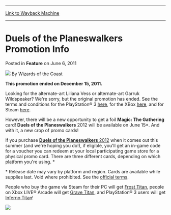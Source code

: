 
---
[Link to Wayback Machine](https://web.archive.org/web/20211209150707/https://magic.wizards.com/en/articles/archive/feature/duels-planeswalkers-promotion-info-2011-06-06)

[_metadata_:author]:- "Wizards of the Coast"
[_metadata_:description]:- "This promotion ended on December 15, 2011.Looking for the alternate-art Liliana Vess or alternate-art Garruk Wildspeaker? We're sorry, but the original promotion has ended. See the terms and conditions for the PlayStation® 3 here, for the XBox here, and for Steam here.However, there will be a new opportunity to get a foil Magic: The Gathering card! Duels of the Planeswalkers"
[_metadata_:generator]:- "Drupal 7 (http://drupal.org)"
[_metadata_:publish_date]:- "2011-06-06"
[_metadata_:title]:- "Duels of the Planeswalkers Promotion Info"
[_metadata_:wayback_capture_timestamp]:- "2021-12-09 15:07:07+00:00"
[_metadata_:wayback_raw_url]:- "https://web.archive.org/web/20211209150707id_/https://magic.wizards.com/en/articles/archive/feature/duels-planeswalkers-promotion-info-2011-06-06"
[_metadata_:wayback_url]:- "https://magic.wizards.com/en/articles/archive/feature/duels-planeswalkers-promotion-info-2011-06-06"
---


Duels of the Planeswalkers Promotion Info
=========================================



 Posted in **Feature**
 on June 6, 2011 






![](https://media.magic.wizards.com/styles/auth_small/public/images/person/wizards_author.jpg)
By Wizards of the Coast











**This promotion ended on December 15, 2011.**

Looking for the alternate-art Liliana Vess or alternate-art Garruk Wildspeaker? We're sorry, but the original promotion has ended. See the terms and conditions for the PlayStation® 3 [here](/en/articles/archive/duels-planeswalkers-ps3-official-terms-2010-11-01), for the XBox [here](/en/articles/archive/duels-planeswalkers-xbox-official-terms-2011-06-07), and for Steam [here](/en/articles/archive/duels-planeswalkers-steam-official-terms-2011-06-07).

However, there will be a new opportunity to get a foil **Magic: The Gathering** card! **Duels of the Planeswalkers** 2012 will be available on June 15\*. And with it, a new crop of promo cards!

If you purchase [**Duels of the Planeswalkers** 2012](/en/articles/archive/duels-planeswalkers-2012-2011-03-10) when it comes out this summer (and we're hoping you do!), if eligible, you'll get an in-game code for a voucher you can redeem at your local participating game store for a physical promo card. There are three different cards, depending on which platform you're using. \*

\* Release date may vary by platform and region. Cards are available while supplies last. Void where prohibited. See the [official terms](/en/articles/archive/duels-planeswalkers-official-terms-2008-12-16).

People who buy the game via Steam for their PC will get [Frost Titan](https://gatherer.wizards.com/Pages/Card/Details.aspx?name=Frost+Titan), people on Xbox LIVE® Arcade will get [Grave Titan](https://gatherer.wizards.com/Pages/Card/Details.aspx?name=Grave+Titan), and PlayStation® 3 users will get [Inferno Titan](https://gatherer.wizards.com/Pages/Card/Details.aspx?name=Inferno+Titan)!

![](https://media.magic.wizards.com/image_legacy_migration/mtg/images/digital/dotp/EN/promotitans.jpg)  






